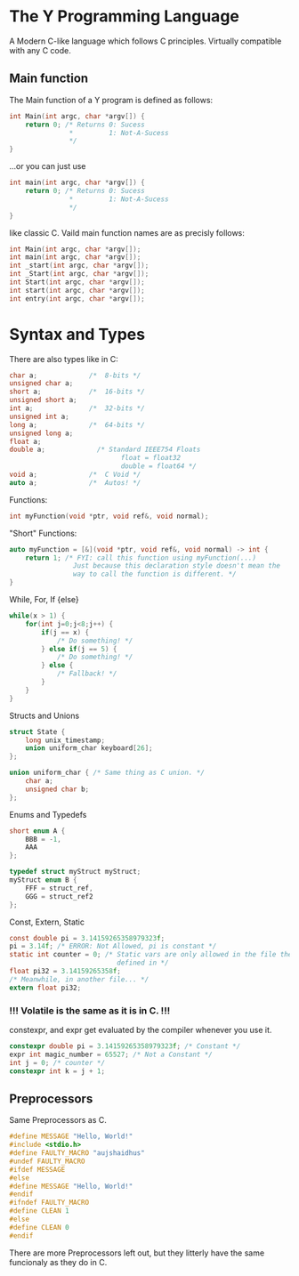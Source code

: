 # The Y Programming Language
A Modern C-like language which follows C principles. Virtually compatible with
any C code.

## Main function
The Main function of a Y program is defined as follows:
```c
int Main(int argc, char *argv[]) {
    return 0; /* Returns 0: Sucess
               *         1: Not-A-Sucess
               */
}
```
...or you can just use
```c
int main(int argc, char *argv[]) {
    return 0; /* Returns 0: Sucess
               *         1: Not-A-Sucess
               */
}
```
like classic C. Vaild main function names are as precisly follows:
```c
int Main(int argc, char *argv[]);
int main(int argc, char *argv[]);
int _start(int argc, char *argv[]);
int _Start(int argc, char *argv[]);
int Start(int argc, char *argv[]);
int start(int argc, char *argv[]);
int entry(int argc, char *argv[]);
```
# Syntax and Types

There are also types like in C:
```c
char a;             /*  8-bits */
unsigned char a;
short a;            /*  16-bits */
unsigned short a;
int a;              /*  32-bits */
unsigned int a;
long a;             /*  64-bits */
unsigned long a;
float a;
double a;             /* Standard IEEE754 Floats
                            float = float32
                            double = float64 */
void a;             /*  C Void */
auto a;             /*  Autos! */
```
Functions:

```c
int myFunction(void *ptr, void ref&, void normal);
```
"Short" Functions:
```c
auto myFunction = [&](void *ptr, void ref&, void normal) -> int {
    return 1; /* FYI: call this function using myFunction(...)
                Just because this declaration style doesn't mean the
                way to call the function is different. */
}
```
While, For, If {else}
```c
while(x > 1) {
    for(int j=0;j<8;j++) {
        if(j == x) {
            /* Do something! */
        } else if(j == 5) {
            /* Do something! */
        } else {
            /* Fallback! */
        }
    }
}
```
Structs and Unions
```c
struct State {
    long unix_timestamp;
    union uniform_char keyboard[26];
};

union uniform_char { /* Same thing as C union. */
    char a;
    unsigned char b;
};
```
Enums and Typedefs
```c
short enum A {
    BBB = -1,
    AAA
};

typedef struct myStruct myStruct;
myStruct enum B {
    FFF = struct_ref,
    GGG = struct_ref2
};
```
Const, Extern, Static
```c
const double pi = 3.14159265358979323f;
pi = 3.14f; /* ERROR: Not Allowed, pi is constant */
static int counter = 0; /* Static vars are only allowed in the file they are
                           defined in */
float pi32 = 3.14159265358f;
/* Meanwhile, in another file... */
extern float pi32;
```
### !!! Volatile is the same as it is in C. !!!
constexpr, and expr get evaluated by the compiler whenever you use it.
```c
constexpr double pi = 3.14159265358979323f; /* Constant */
expr int magic_number = 65527; /* Not a Constant */
int j = 0; /* counter */
constexpr int k = j + 1;
```
## Preprocessors
Same Preprocessors as C.
```c
#define MESSAGE "Hello, World!"
#include <stdio.h>
#define FAULTY_MACRO "aujshaidhus"
#undef FAULTY_MACRO
#ifdef MESSAGE
#else
#define MESSAGE "Hello, World!"
#endif
#ifndef FAULTY_MACRO
#define CLEAN 1
#else
#define CLEAN 0
#endif
```
There are more Preprocessors left out, but they litterly have the same funcionaly as they do in C.
